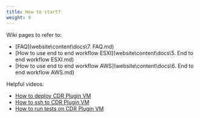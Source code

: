 ```yaml
---
title: How to start?
weight: 9
---
```


Wiki pages to refer to: 
- [FAQ](website\content\docs\7. FAQ.md)
- [How to use end to end workflow ESXI](website\content\docs\5. End to end workflow ESXI.md)
- [How to use end to end workflow AWS](website\content\docs\6. End to end workflow AWS.md)

Helpful videos:
- [How to deploy CDR Plugin VM](https://www.loom.com/share/ab2b8904104843c5af424484c57a380a)
- [How to ssh to CDR Plugin VM](https://www.loom.com/share/ab2b8904104843c5af424484c57a380a)
- [How to run tests on CDR Plugin VM](https://user-images.githubusercontent.com/70108899/117102137-f5b62300-ad77-11eb-92b9-c377b7261618.mp4)
